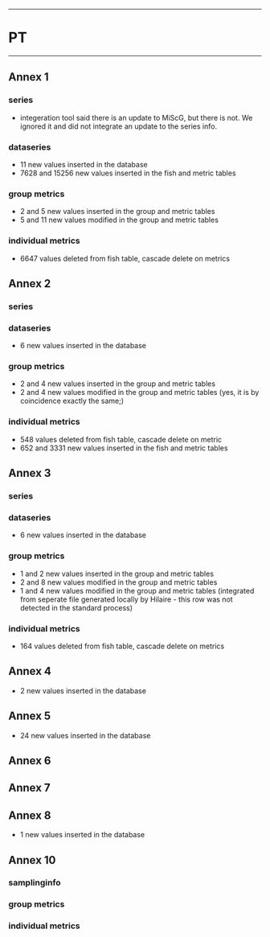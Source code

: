 -----------------------------------------------------------
# PT 
-----------------------------------------------------------

## Annex 1

### series
* integeration tool said there is an update to MiScG, but there is not. We ignored it and did not integrate an update to the series info.

### dataseries
* 11 new values inserted in the database
* 7628 and 15256 new values inserted in the fish and metric tables
### group metrics
* 2 and 5 new values inserted in the group and metric tables
* 5 and 11 new values modified in the group and metric tables

### individual metrics
* 6647 values deleted from fish table, cascade delete on metrics

## Annex 2

### series

### dataseries
* 6 new values inserted in the database

### group metrics
* 2 and 4 new values inserted in the group and metric tables
* 2 and 4 new values modified in the group and metric tables (yes, it is by coincidence exactly the same;)

### individual metrics
* 548 values deleted from fish table, cascade delete on metric
* 652 and 3331 new values inserted in the fish and metric tables

## Annex 3

### series

### dataseries
* 6 new values inserted in the database

### group metrics
* 1 and 2 new values inserted in the group and metric tables
* 2 and 8 new values modified in the group and metric tables
* 1 and 4 new values modified in the group and metric tables (integrated from seperate file generated locally by Hilaire - this row was not detected in the standard process)

### individual metrics
* 164 values deleted from fish table, cascade delete on metrics

## Annex 4
* 2 new values inserted in the database


## Annex 5
*  24 new values inserted in the database


## Annex 6



## Annex 7



## Annex 8
*  1 new values inserted in the database


## Annex 10

### samplinginfo


### group metrics


### individual metrics

